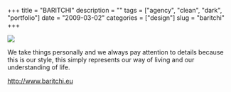 +++
title = "BARITCHI"
description = ""
tags = ["agency", "clean", "dark", "portfolio"]
date = "2009-03-02"
categories = ["design"]
slug = "baritchi"
+++


 

  <div id="screens-thumbs" class="clearfix">
    <div class="txt-center" id="design-submission"><a href="http://www.baritchi.eu/"><img id='bluga-thumbnail-1512' class='bluga-thumbnail large' src='//media.konigi.com/bluga/
wt49ab921a5c21b.jpg'/></a></div>  
  </div>   
<p>We take things personally and we always pay attention to details because this is our style, this simply represents our way of living and our understanding of life.</p>
<p><a href="http://www.baritchi.eu/">http://www.baritchi.eu</a></p>




